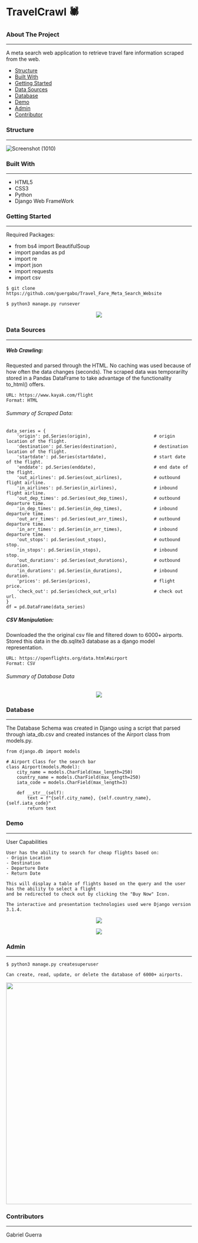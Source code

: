 # TravelCrawl :spider: 

### About The Project
______________________________
A meta search web application to retrieve travel fare information scraped from the web. 
- <a href="https://github.com/guergabo/TravelCrawl#structure">Structure</a>
- <a href="https://github.com/guergabo/TravelCrawl#built-with">Built With</a>
- <a href="https://github.com/guergabo/TravelCrawl#getting-started">Getting Started</a>
- <a href="https://github.com/guergabo/TravelCrawl#data-sources">Data Sources</a>
- <a href="https://github.com/guergabo/TravelCrawl#database">Database</a>
- <a href="https://github.com/guergabo/TravelCrawl#demo">Demo</a>
- <a href="https://github.com/guergabo/TravelCrawl#admin">Admin</a>
- <a href="https://github.com/guergabo/TravelCrawl#contributors">Contributor</a>


### Structure
______________________________
![Screenshot (1010)](https://user-images.githubusercontent.com/65991626/102286230-dec87e80-3f05-11eb-85e1-cdb5987e2af2.png)


### Built With
______________________________
- HTML5
- CSS3
- Python  
- Django Web FrameWork


### Getting Started
______________________________
Required Packages:
- from bs4 import BeautifulSoup                        
- import pandas as pd                                             
- import re                   
- import json                   
- import requests                
- import csv                   

```
$ git clone https://github.com/guergabo/Travel_Fare_Meta_Search_Website
```
```
$ python3 manage.py runsever
```
<p align="center">
  <img src="https://user-images.githubusercontent.com/65991626/102282323-6a3e1180-3efe-11eb-9c31-197d2c9fdc43.gif">
</p>

### Data Sources
______________________________
##### Web Crawling:
Requested and parsed through the HTML. No caching was used because of how often the data changes (seconds). The scraped data was temporarilty stored in a Pandas DataFrame to take advantage of the functionality to_html() offers.
```
URL: https://www.kayak.com/flight
Format: HTML
```

###### Summary of Scraped Data:
```
data_series = {
    'origin': pd.Series(origin),                        # origin location of the flight.
    'destination': pd.Series(destination),              # destination location of the flight.
    'startdate': pd.Series(startdate),                  # start date of the flight.
    'enddate': pd.Series(enddate),                      # end date of the flight.
    'out_airlines': pd.Series(out_airlines),            # outbound flight airline.
    'in_airlines': pd.Series(in_airlines),              # inbound flight airline.
    'out_dep_times': pd.Series(out_dep_times),          # outbound departure time.
    'in_dep_times': pd.Series(in_dep_times),            # inbound departure time.
    'out_arr_times': pd.Series(out_arr_times),          # outbound departure time.
    'in_arr_times': pd.Series(in_arr_times),            # inbound departure time.
    'out_stops': pd.Series(out_stops),                  # outbound stop.
    'in_stops': pd.Series(in_stops),                    # inbound stop.
    'out_durations': pd.Series(out_durations),          # outbound duration.
    'in_durations': pd.Series(in_durations),            # inbound duration.
    'prices': pd.Series(prices),                        # flight price.
    'check_out': pd.Series(check_out_urls)              # check out url.
}
df = pd.DataFrame(data_series)
```


##### CSV Manipulation: 
Downloaded the the original csv file and filtered down to 6000+ airports. Stored this data in the db.sqlite3 database as a django model representation. 
```
URL: https://openflights.org/data.html#airport
Format: CSV
```
###### Summary of Database Data
<p align="center">
  <img src="https://user-images.githubusercontent.com/65991626/102278955-a1112900-3ef8-11eb-8b3d-c747b53416f3.png">
</p>

### Database
______________________________
The Database Schema was created in Django using a script that parsed through iata_db.csv and created instances of the Airport class from models.py.
```
from django.db import models  

# Airport Class for the search bar 
class Airport(models.Model):
    city_name = models.CharField(max_length=250)
    country_name = models.CharField(max_length=250)
    iata_code = models.CharField(max_length=3)

    def __str__(self):
        text = f"{self.city_name}, {self.country_name}, {self.iata_code}"
        return text
```

### Demo 
______________________________
User Capabilities
```
User has the ability to search for cheap flights based on: 
- Origin Location
- Destination
- Departure Date
- Return Date

This will display a table of flights based on the query and the user has the ability to select a flight 
and be redirected to check out by clicking the "Buy Now" Icon. 

The interactive and presentation technologies used were Django version 3.1.4.
```

<p align="center">
  <img src="https://user-images.githubusercontent.com/65991626/102281269-9ce70a80-3efc-11eb-8623-3d99633aa659.gif">
</p>

<p align="center">
  <img src="https://user-images.githubusercontent.com/65991626/102281451-f2bbb280-3efc-11eb-882d-643355de1644.gif">
</p>

### Admin 
______________________________
```
$ python3 manage.py createsuperuser 
```
```
Can create, read, update, or delete the database of 6000+ airports.
```
<p align="center">
  <img src="https://user-images.githubusercontent.com/65991626/102285197-c35c7400-3f03-11eb-9809-45f49e59258d.png" width="600">
</p>

### Contributors
______________________________
Gabriel Guerra
 
